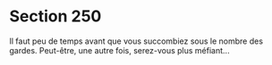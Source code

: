 # Section 250

Il faut peu de temps avant que vous succombiez sous le nombre des gardes. Peut-être, une autre fois, serez-vous plus méfiant...